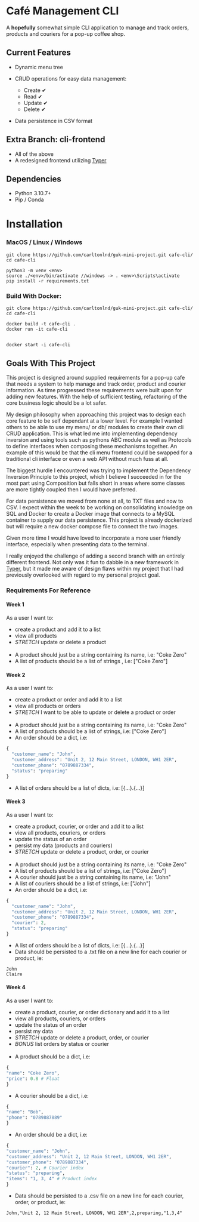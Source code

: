 # Café Management CLI

A **hopefully** somewhat simple CLI application to manage and track orders, products and couriers for a pop-up coffee shop.

## Current Features

- Dynamic menu tree
- CRUD operations for easy data management:

  - Create ✔
  - Read ✔
  - Update ✔
  - Delete ✔

- Data persistence in CSV format

## Extra Branch: cli-frontend

- All of the above
- A redesigned frontend utilizing [Typer](https://github.com/tiangolo/typer)

## Dependencies

- Python 3.10.7+
- Pip / Conda

# Installation

### MacOS / Linux / Windows

```
git clone https://github.com/carltonlnd/guk-mini-project.git cafe-cli/
cd cafe-cli

python3 -m venv <env>
source ./<env>/bin/activate //windows -> . <env>\Scripts\activate
pip install -r requirements.txt
```

### Build With Docker:

```
git clone https://github.com/carltonlnd/guk-mini-project.git cafe-cli/
cd cafe-cli

docker build -t cafe-cli .
docker run -it cafe-cli


docker start -i cafe-cli
```

## Goals With This Project

This project is designed around supplied requirements for a pop-up cafe that needs a system to help manage and track order, product and courier information.
As time progressed these requirements were built upon for adding new features. With the help of sufficient testing, refactoring of the core business logic
should be a lot safer.

My design philosophy when approaching this project was to design each core feature to be self dependant at a lower level. For example I wanted others
to be able to use my menu/ or db/ modules to create their own cli CRUD application. This is what led me into implementing dependency inversion and using
tools such as pythons ABC module as well as Protocols to define interfaces when composing these mechanisms together. An example of this would be that the
cli menu frontend could be swapped for a traditional cli interface or even a web API without much fuss at all.

The biggest hurdle I encountered was trying to implement the Dependency Inversion Principle to this project, which I believe I succeeded in for the most
part using Composition but falls short in areas where some classes are more tightly coupled then I would have preferred.

For data persistence we moved from none at all, to TXT files and now to CSV. I expect within the week to be working on consolidating knowledge on SQL and
Docker to create a Docker image that connects to a MySQL container to supply our data persistence. This project is already dockerized but will require a
new docker compose file to connect the two images.

Given more time I would have loved to incorporate a more user friendly interface, especially when presenting data to the terminal.

I really enjoyed the challenge of adding a second branch with an entirely different frontend. Not only was it fun to dabble in a new framework in [Typer](https://github.com/tiangolo/typer),
but it made me aware of design flaws within my project that I had previously overlooked with regard to my personal project goal.

### Requirements For Reference

#### Week 1

As a user I want to:

- create a product and add it to a list
- view all products
- _STRETCH_ update or delete a product
  <br/><br/>
- A product should just be a string containing its name, i.e: "Coke Zero"
- A list of products should be a list of strings , i.e: ["Coke Zero"]

#### Week 2

As a user I want to:

- create a product or order and add it to a list
- view all products or orders
- _STRETCH_ I want to be able to update or delete a product or order
  <br/><br/>
- A product should just be a string containing its name, i.e: "Coke Zero"
- A list of products should be a list of strings, i.e: ["Coke Zero"]
- An order should be a dict, i.e:

```python
{
  "customer_name": "John",
  "customer_address": "Unit 2, 12 Main Street, LONDON, WH1 2ER",
  "customer_phone": "0789887334",
  "status": "preparing"
}
```

- A list of orders should be a list of dicts, i.e: [{...}.{...}]

#### Week 3

As a user I want to:

- create a product, courier, or order and add it to a list
- view all products, couriers, or orders
- update the status of an order
- persist my data (products and couriers)
- _STRETCH_ update or delete a product, order, or courier
  <br/><br/>
- A product should just be a string containing its name, i.e: "Coke Zero"
- A list of products should be a list of strings, i.e: ["Coke Zero"]
- A courier should just be a string containing its name, i.e: "John"
- A list of couriers should be a list of strings, i.e: ["John"]
- An order should be a dict, i.e:

```python
{
  "customer_name": "John",
  "customer_address": "Unit 2, 12 Main Street, LONDON, WH1 2ER",
  "customer_phone": "0789887334",
  "courier": 2,
  "status": "preparing"
}
```

- A list of orders should be a list of dicts, i.e: [{...}.{...}]
- Data should be persisted to a .txt file on a new line for each courier or product, ie:

```
John
Claire
```

#### Week 4

As a user I want to:

- create a product, courier, or order dictionary and add it to a list
- view all products, couriers, or orders
- update the status of an order
- persist my data
- _STRETCH_ update or delete a product, order, or courier
- _BONUS_ list orders by status or courier
  <br/><br/>
- A product should be a dict, i.e:

```python
{
"name": "Coke Zero",
"price": 0.8 # Float
}
```

- A courier should be a dict, i.e:

```python
{
"name": "Bob",
"phone": "0789887889"
}
```

- An order should be a dict, i.e:

```python
{
"customer_name": "John",
"customer_address": "Unit 2, 12 Main Street, LONDON, WH1 2ER",
"customer_phone": "0789887334",
"courier": 2, # Courier index
"status": "preparing",
"items": "1, 3, 4" # Product index
}
```

- Data should be persisted to a .csv file on a new line for each courier, order, or product, ie:

```csv
John,"Unit 2, 12 Main Street, LONDON, WH1 2ER",2,preparing,"1,3,4"
```
